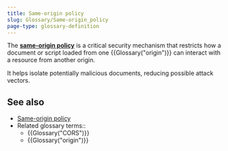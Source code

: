 ```yaml
---
title: Same-origin policy
slug: Glossary/Same-origin_policy
page-type: glossary-definition
---
```




The **[same-origin policy](/Web/Security/Same-origin_policy)** is a critical security mechanism that restricts how a document or script loaded from one {{Glossary("origin")}} can interact with a resource from another origin.

It helps isolate potentially malicious documents, reducing possible attack vectors.

## See also

- [Same-origin policy](/Web/Security/Same-origin_policy)
- Related glossary terms::
  - {{Glossary("CORS")}}
  - {{Glossary("origin")}}
